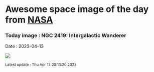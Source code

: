 
# Awesome space image of the day from [NASA](https://api.nasa.gov/)

### Today image : NGC 2419: Intergalactic Wanderer
Date : 2023-04-13

![](https://apod.nasa.gov/apod/image/2304/hubble_ngc2419_potw1908a_1024.jpg)

<small>Latest update : Thu Apr 13 20:13:20 2023</small>
        